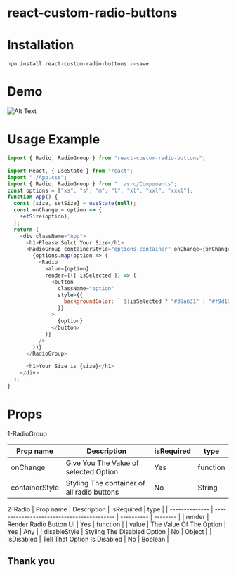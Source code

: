 # react-custom-radio-buttons

# Installation

```
npm install react-custom-radio-buttons --save

```

# Demo

![Alt Text](https://s5.gifyu.com/images/custom-buttons2.gif)

# Usage Example

```js
import { Radio, RadioGroup } from "react-custom-radio-buttons";

import React, { useState } from "react";
import "./App.css";
import { Radio, RadioGroup } from "../src/Components";
const options = ["xs", "s", "m", "l", "xl", "xxl", "xxxl"];
function App() {
  const [size, setSize] = useState(null);
  const onChange = option => {
    setSize(option);
  };
  return (
    <div className="App">
      <h1>Please Selct Your Size</h1>
      <RadioGroup containerStyle="options-container" onChange={onChange}>
        {options.map(option => (
          <Radio
            value={option}
            render={({ isSelected }) => (
              <button
                className="option"
                style={{
                  backgroundColor: ` ${isSelected ? "#39ab31" : "#f9d10a"} `
                }}
              >
                {option}
              </button>
            )}
          />
        ))}
      </RadioGroup>

      <h1>Your Size is {size}</h1>
    </div>
  );
}
```

# Props

1-RadioGroup

| Prop name      | Description                                | isRequired | type     |
| -------------- | ------------------------------------------ | ---------- | -------- |
| onChange       | Give You The Value of selected Option      | Yes        | function |
| containerStyle | Styling The container of all radio buttons | No         | String   |

2-Radio
| Prop name | Description | isRequired | type |
| -------------- | ------------------------------------------ | ---------- | -------- |
| render | Render Radio Button UI | Yes | function |
| value | The Value Of The Option | Yes | Any |
| disableStyle | Styling The Disabled Option | No | Object |
| isDisabled | Tell That Option Is Disabled | No | Boolean |

## Thank you
